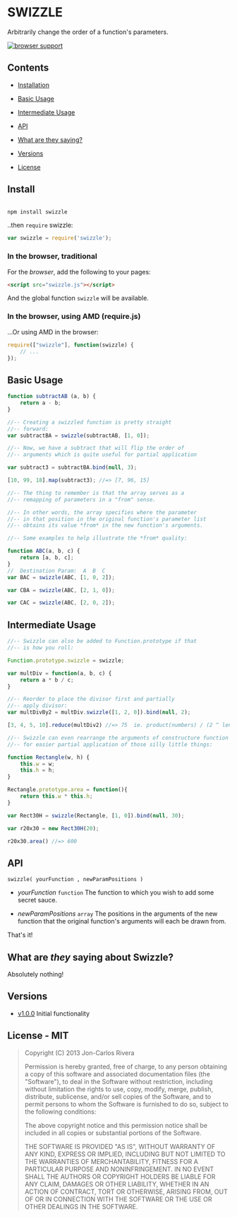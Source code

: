 # SWIZZLE

Arbitrarily change the order of a function's parameters.

[![browser support](https://ci.testling.com/imbcmdth/swizzle.png)](https://ci.testling.com/imbcmdth/swizzle)

## Contents

* [Installation](#install)

* [Basic Usage](#basic-usage)

* [Intermediate Usage](#intermediate-usage)

* [API](#api)

* [What are they saying?](#what-are-they-saying-about-swizzle)

* [Versions](#versions)

* [License](#license---mit)

## Install
````bash

npm install swizzle
````

..then `require` swizzle:

````javascript
var swizzle = require('swizzle');
````

### In the browser, traditional

For the *browser*, add the following to your pages:

````html
<script src="swizzle.js"></script>
````

And the global function `swizzle` will be available.

### In the browser, using AMD (require.js)

...Or using AMD in the browser:

````javascript
require(["swizzle"], function(swizzle) {
	// ...
});
````

## Basic Usage

```javascript
function subtractAB (a, b) {
	return a - b;
}

//-- Creating a swizzled function is pretty straight
//-- forward:
var subtractBA = swizzle(subtractAB, [1, 0]);

//-- Now, we have a subtract that will flip the order of
//-- arguments which is quite useful for partial application

var subtract3 = subtractBA.bind(null, 3);

[10, 99, 18].map(subtract3); //=> [7, 96, 15]

//-- The thing to remember is that the array serves as a
//-- remapping of parameters in a "from" sense.

//-- In other words, the array specifies where the parameter
//-- in that position in the original function's parameter list
//-- obtains its value *from* in the new function's arguments.

//-- Some examples to help illustrate the *from* quality:

function ABC(a, b, c) {
	return [a, b, c];
}
//  Destination Param:  A  B  C
var BAC = swizzle(ABC, [1, 0, 2]);

var CBA = swizzle(ABC, [2, 1, 0]);

var CAC = swizzle(ABC, [2, 0, 2]);

```

## Intermediate Usage

```javascript
//-- Swizzle can also be added to Function.prototype if that
//-- is how you roll:

Function.prototype.swizzle = swizzle;

var multDiv = function(a, b, c) {
	return a * b / c;
}

//-- Reorder to place the divisor first and partially 
//-- apply divisor:
var multDivBy2 = multDiv.swizzle([1, 2, 0]).bind(null, 2);

[3, 4, 5, 10].reduce(multDiv2) //=> 75  ie. product(numbers) / (2 ^ length - 1)

//-- Swizzle can even rearrange the arguments of constructure function
//-- for easier partial application of those silly little things:

function Rectangle(w, h) {
	this.w = w;
	this.h = h;
}

Rectangle.prototype.area = function(){
	return this.w * this.h;
}

var Rect30H = swizzle(Rectangle, [1, 0]).bind(null, 30);

var r20x30 = new Rect30H(20);

r20x30.area() //=> 600
````

## API

`swizzle( yourFunction , newParamPositions )`

* *yourFunction* `function` The function to which you wish to add some secret sauce.

* *newParamPositions* `array` The positions in the arguments of the new function that the original function's arguments will each be drawn from.

That's it!

## What are *they* saying about Swizzle?

Absolutely nothing!

## Versions

* [v1.0.0](https://github.com/imbcmdth/swizzle/archive/v1.0.0.zip) Initial functionality

## License - MIT

> Copyright (C) 2013 Jon-Carlos Rivera
> 
> Permission is hereby granted, free of charge, to any person obtaining a copy of this software and associated documentation files (the "Software"), to deal in the Software without restriction, including without limitation the rights to use, copy, modify, merge, publish, distribute, sublicense, and/or sell copies of the Software, and to permit persons to whom the Software is furnished to do so, subject to the following conditions:
>
> The above copyright notice and this permission notice shall be included in all copies or substantial portions of the Software.
>
> THE SOFTWARE IS PROVIDED "AS IS", WITHOUT WARRANTY OF ANY KIND, EXPRESS OR IMPLIED, INCLUDING BUT NOT LIMITED TO THE WARRANTIES OF MERCHANTABILITY, FITNESS FOR A PARTICULAR PURPOSE AND NONINFRINGEMENT. IN NO EVENT SHALL THE AUTHORS OR COPYRIGHT HOLDERS BE LIABLE FOR ANY CLAIM, DAMAGES OR OTHER LIABILITY, WHETHER IN AN ACTION OF CONTRACT, TORT OR OTHERWISE, ARISING FROM, OUT OF OR IN CONNECTION WITH THE SOFTWARE OR THE USE OR OTHER DEALINGS IN THE SOFTWARE.
